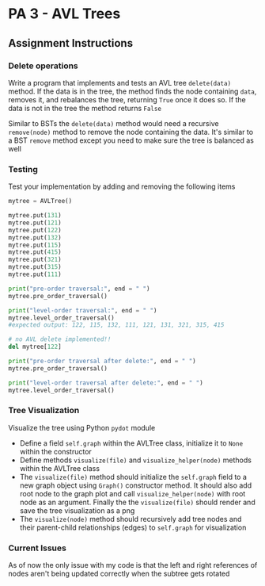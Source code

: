 # PA 3 - AVL Trees

## Assignment Instructions

### Delete operations
Write a program that implements and tests an AVL tree `delete(data)` method. If the data is in the tree, the method finds the node containing `data`, removes it, and rebalances the tree, returning `True` once it does so. If the data is not in the tree the method returns `False`

Similar to BSTs the `delete(data)` method would need a recursive `remove(node)` method to remove the node containing the data. It's similar to a BST `remove` method except you need to make sure the tree is balanced as well


### Testing
Test your implementation by adding and removing the following items
```python
mytree = AVLTree()

mytree.put(131)
mytree.put(121)
mytree.put(122)
mytree.put(132)
mytree.put(115)
mytree.put(415)
mytree.put(321)
mytree.put(315)
mytree.put(111)

print("pre-order traversal:", end = " ")
mytree.pre_order_traversal()

print("level-order traversal:", end = " ")
mytree.level_order_traversal()
#expected output: 122, 115, 132, 111, 121, 131, 321, 315, 415

# no AVL delete implemented!!
del mytree[122]

print("pre-order traversal after delete:", end = " ")
mytree.pre_order_traversal()

print("level-order traversal after delete:", end = " ")
mytree.level_order_traversal()
```

### Tree Visualization
Visualize the tree using Python `pydot` module
- Define a field `self.graph` within the AVLTree class, initialize it to `None` within the constructor
- Define methods `visualize(file)` and `visualize_helper(node)` methods within the AVLTree class
- The `visualize(file)` method should initialize the `self.graph` field to a new graph object using `Graph()` constructor method. It should also add root node to the graph plot and call `visualize_helper(node)` with root node as an argument. Finally the the `visualize(file)` should render and save the tree visualization as a png
- The `visualize(node)` method should recursively add tree nodes and their parent-child relationships (edges) to `self.graph` for visualization


### Current Issues
As of now the only issue with my code is that the left and right references of nodes aren't being updated correctly when the subtree gets rotated
